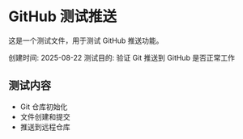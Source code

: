 # GitHub 测试推送

这是一个测试文件，用于测试 GitHub 推送功能。

创建时间: 2025-08-22
测试目的: 验证 Git 推送到 GitHub 是否正常工作

## 测试内容

- Git 仓库初始化
- 文件创建和提交
- 推送到远程仓库